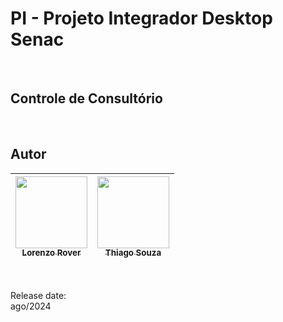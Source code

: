 # PI - Projeto Integrador Desktop Senac
<br>

## Controle de Consultório
<br>

## Autor
| [<img loading="lazy" src="https://avatars.githubusercontent.com/u/168394448?v=4" width=115><br><sub>Lorenzo Rover</sub>](https://github.com/lorenzorover) | [<img loading="lazy" src="https://avatars.githubusercontent.com/u/43870620?v=4" width=115><br><sub>Thiago Souza</sub>](https://github.com/wzthiago)|
| :---: | :---:
<br>

Release date:<br>
ago/2024
